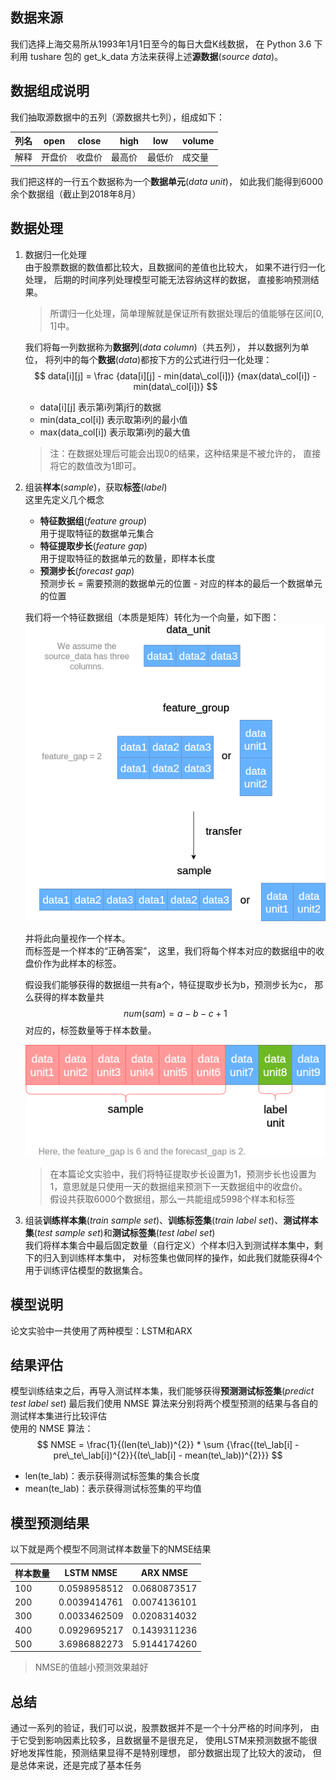 ## 数据来源
我们选择上海交易所从1993年1月1日至今的每日大盘K线数据，
在 Python 3.6 下利用 tushare 包的 get_k_data 方法来获得上述**源数据**(*source data*)。  

## 数据组成说明
我们抽取源数据中的五列（源数据共七列），组成如下：

| 列名 | open | close |　high | low | volume |
| --- | ----- | ----- | ----- | ----- | ----- |
| 解释 | 开盘价 | 收盘价 | 最高价 | 最低价 | 成交量 |

我们把这样的一行五个数据称为一个**数据单元**(*data unit*)，
如此我们能得到6000余个数据组（截止到2018年8月）

## 数据处理
1. 数据归一化处理  
    由于股票数据的数值都比较大，且数据间的差值也比较大，
    如果不进行归一化处理，
    后期的时间序列处理模型可能无法容纳这样的数据，
    直接影响预测结果。

    > 所谓归一化处理，简单理解就是保证所有数据处理后的值能够在区间[0, 1]中。
    
    我们将每一列数据称为**数据列**(*data column*)（共五列），
    并以数据列为单位，
    将列中的每个**数据**(*data*)都按下方的公式进行归一化处理：
    $$ data[i][j] = \frac {data[i][j] - min(data\_col[i])} {max(data\_col[i]) - min(data\_col[i])} $$
    - data[i][j] 表示第i列第j行的数据
    - min(data_col[i]) 表示取第i列的最小值
    - max(data_col[i]) 表示取第i列的最大值
    > 注：在数据处理后可能会出现0的结果，这种结果是不被允许的，
    直接将它的数值改为1即可。
2. 组装**样本**(*sample*)，获取**标签**(*label*)  
   这里先定义几个概念
    - **特征数据组**(*feature group*)  
        用于提取特征的数据单元集合
    - **特征提取步长**(*feature gap*)  
        用于提取特征的数据单元的数量，即样本长度
    - **预测步长**(*forecast gap*)  
        预测步长 = 需要预测的数据单元的位置 - 对应的样本的最后一个数据单元的位置

    我们将一个特征数据组（本质是矩阵）转化为一个向量，如下图：
    ![asdf](./pic/1.png)

    并将此向量视作一个样本。  
    而标签是一个样本的“正确答案”，
    这里，我们将每个样本对应的数据组中的收盘价作为此样本的标签。

    假设我们能够获得的数据组一共有a个，特征提取步长为b，预测步长为c，
    那么获得的样本数量共
    $$ num(sam) = a - b - c + 1 $$
    对应的，标签数量等于样本数量。

    ![qwer](./pic/2.png)

    > 在本篇论文实验中，我们将特征提取步长设置为1，预测步长也设置为1，意思就是只使用一天的数据组来预测下一天数据组中的收盘价。  
    假设共获取6000个数据组，那么一共能组成5998个样本和标签

3. 组装**训练样本集**(*train sample set*)、**训练标签集**(*train label set*)、**测试样本集**(*test sample set*)和**测试标签集**(*test label set*)  
    我们将样本集合中最后固定数量（自行定义）个样本归入到测试样本集中，剩下的归入到训练样本集中，
    对标签集也做同样的操作，如此我们就能获得4个用于训练评估模型的数据集合。

## 模型说明
论文实验中一共使用了两种模型：LSTM和ARX

## 结果评估
模型训练结束之后，再导入测试样本集，我们能够获得**预测测试标签集**(*predict test label set*)
最后我们使用 NMSE 算法来分别将两个模型预测的结果与各自的测试样本集进行比较评估  
使用的 NMSE 算法：  
$$ NMSE =  \frac{1}{(len(te\_lab))^{2}} * \sum {\frac{(te\_lab[i] - pre\_te\_lab[i])^{2}}{(te\_lab[i] - mean(te\_lab))^{2}}} $$
- len(te_lab)：表示获得测试标签集的集合长度
- mean(te_lab)：表示获得测试标签集的平均值


## 模型预测结果
以下就是两个模型不同测试样本数量下的NMSE结果

| 样本数量 | LSTM NMSE | ARX NMSE |
| -- | -- | -- |
| 100     |	0.0598958512 |	0.0680873517 |
| 200 	  | 0.0039414761 |	0.0074136101 |
| 300     | 0.0033462509 |	0.0208314032 |
| 400     | 0.0929695217 |	0.1439311236 |
| 500     | 3.6986882273 |	5.9144174260 |

> NMSE的值越小预测效果越好

## 总结
通过一系列的验证，我们可以说，股票数据并不是一个十分严格的时间序列，
由于它受到影响因素比较多，且数据量不是很充足，
使用LSTM来预测数据不能很好地发挥性能，预测结果显得不是特别理想，
部分数据出现了比较大的波动，
但是总体来说，还是完成了基本任务

